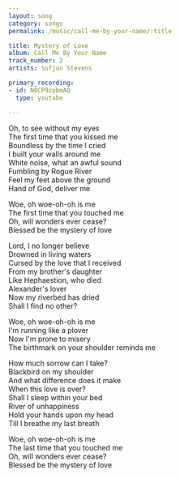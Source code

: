 ```yaml
---
layout: song
category: songs
permalink: /music/call-me-by-your-name/:title

title: Mystery of Love
album: Call Me By Your Name
track_number: 2
artists: Sufjan Stevens

primary_recording: 
- id: N0CP9zpbmAQ
  type: youtube

---
```


Oh, to see without my eyes <br>
The first time that you kissed me <br>
Boundless by the time I cried <br>
I built your walls around me <br>
White noise, what an awful sound <br>
Fumbling by Rogue River <br>
Feel my feet above the ground <br>
Hand of God, deliver me

Woe, oh woe-oh-oh is me <br>
The first time that you touched me <br>
Oh, will wonders ever cease? <br>
Blessed be the mystery of love

Lord, I no longer believe <br>
Drowned in living waters <br>
Cursed by the love that I received <br>
From my brother's daughter <br>
Like Hephaestion, who died <br>
Alexander's lover <br>
Now my riverbed has dried <br>
Shall I find no other?

Woe, oh woe-oh-oh is me <br>
I'm running like a plover <br>
Now I'm prone to misery <br>
The birthmark on your shoulder reminds me

How much sorrow can I take? <br>
Blackbird on my shoulder <br>
And what difference does it make <br>
When this love is over? <br>
Shall I sleep within your bed <br>
River of unhappiness <br>
Hold your hands upon my head <br>
Till I breathe my last breath

Woe, oh woe-oh-oh is me <br>
The last time that you touched me <br>
Oh, will wonders ever cease? <br>
Blessed be the mystery of love